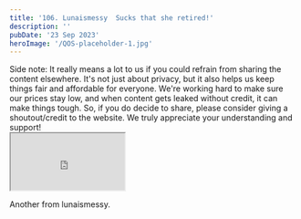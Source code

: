 ```yaml
---
title: '106. Lunaismessy  Sucks that she retired!'
description: ''
pubDate: '23 Sep 2023'
heroImage: '/QOS-placeholder-1.jpg'
---
```

<div class="video_paragraph_header"> Side note: It really means a lot to us if you could refrain from sharing the content elsewhere. It's not just about privacy, but it also helps us keep things fair and affordable for everyone. We're working hard to make sure our prices stay low, and when content gets leaked without credit, it can make things tough. So, if you do decide to share, please consider giving a shoutout/credit to the website. We truly appreciate your understanding and support!</div>

<iframe src="https://drive.google.com/file/d/18CGa_bT8_-QaEmtQyWL9FKRZAw9FPXXw/preview" width="200" height="100" allow="autoplay" allowfullscreen="allowfullscreen"></iframe>

Another from lunaismessy.
<br>
<br>
<!---<a class="read_more" href="https://drive.google.com/file/d/18CGa_bT8_-QaEmtQyWL9FKRZAw9FPXXw/view?usp=sharing">Download</a>--->